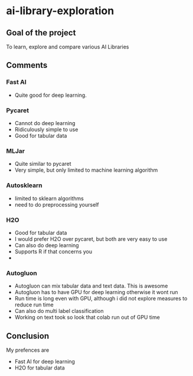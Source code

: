 # ai-library-exploration

## Goal of the project

To learn, explore and compare various AI Libraries

## Comments

### Fast AI 
- Quite good for deep learning.

### Pycaret
- Cannot do deep learning
- Ridiculously simple to use 
- Good for tabular data

### MLJar
- Quite similar to pycaret
- Very simple, but only limited to machine learning algorithm

### Autosklearn
- limited to sklearn algorithms
- need to do preprocessing yourself

### H2O
- Good for tabular data
- I would prefer H2O over pycaret, but both are very easy to use
- Can also do deep learning
- Supports R if that concerns you
- 
### Autogluon
- Autogluon can mix tabular data and text data. This is awesome
- Autogluon has to have GPU for deep learning otherwise it wont run
- Run time is long even with GPU, although i did not explore measures to reduce run time
- Can also do multi label classification
- Working on text took so look that colab run out of GPU time

## Conclusion
My prefences are
- Fast AI for deep learning
- H2O for tabular data
